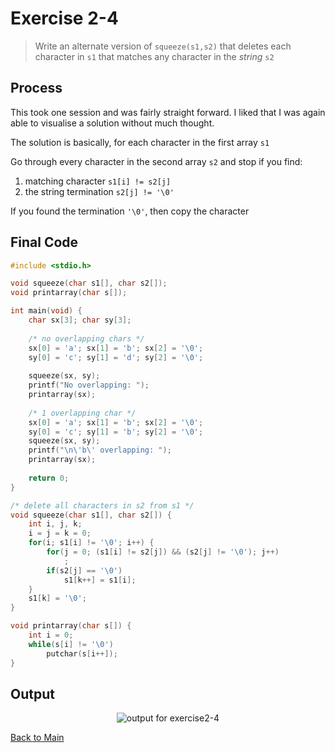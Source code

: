 # Exercise 2-4
> Write an alternate version of `squeeze(s1,s2)` that deletes each character in `s1` that matches any character in the *string* `s2`

## Process

This took one session and was fairly straight forward. I liked that I was again able to visualise a solution without much thought.

The solution is basically, for each character in the first array `s1`

Go through every character in the second array `s2` and stop if you find:
1. matching character `s1[i] != s2[j]`
2. the string termination `s2[j] != '\0'`

If you found the termination `'\0'`, then copy the character

## Final Code
```c
#include <stdio.h>

void squeeze(char s1[], char s2[]);
void printarray(char s[]);

int main(void) {
    char sx[3]; char sy[3];
    
    /* no overlapping chars */
    sx[0] = 'a'; sx[1] = 'b'; sx[2] = '\0';
    sy[0] = 'c'; sy[1] = 'd'; sy[2] = '\0';
    
    squeeze(sx, sy);
    printf("No overlapping: ");
    printarray(sx);
    
    /* 1 overlapping char */
    sx[0] = 'a'; sx[1] = 'b'; sx[2] = '\0';
    sy[0] = 'c'; sy[1] = 'b'; sy[2] = '\0';
    squeeze(sx, sy);
    printf("\n\'b\' overlapping: "); 
    printarray(sx);
    
    return 0;
}

/* delete all characters in s2 from s1 */
void squeeze(char s1[], char s2[]) {
    int i, j, k;
    i = j = k = 0;
    for(i; s1[i] != '\0'; i++) {
        for(j = 0; (s1[i] != s2[j]) && (s2[j] != '\0'); j++)
            ;
        if(s2[j] == '\0')   
            s1[k++] = s1[i];
    }
    s1[k] = '\0';
}

void printarray(char s[]) {
    int i = 0;
    while(s[i] != '\0')
        putchar(s[i++]);
}
```
## Output


<p align="center">
    <image src="../assets/exercise2-4_output1.jpg" alt="output for exercise2-4" />
</p>

[Back to Main](../readme.md)
